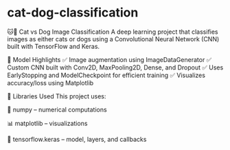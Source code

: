 # cat-dog-classification

🐱🐶 Cat vs Dog Image Classification
A deep learning project that classifies images as either cats or dogs using a Convolutional Neural Network (CNN) built with TensorFlow and Keras.


🧠 Model Highlights
✅ Image augmentation using ImageDataGenerator
✅ Custom CNN built with Conv2D, MaxPooling2D, Dense, and Dropout
✅ Uses EarlyStopping and ModelCheckpoint for efficient training
✅ Visualizes accuracy/loss using Matplotlib

🧰 Libraries Used
This project uses:

🔢 numpy – numerical computations

📊 matplotlib – visualizations

🧠 tensorflow.keras – model, layers, and callbacks


